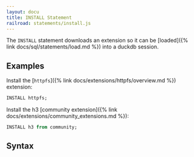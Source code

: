 ```yaml
---
layout: docu
title: INSTALL Statement
railroad: statements/install.js
---
```


The `INSTALL` statement downloads an extension so it can be [loaded]({% link docs/sql/statements/load.md %}) into a duckdb session.

## Examples

Install the [`httpfs`]({% link docs/extensions/httpfs/overview.md %}) extension:

```sql
INSTALL httpfs;
```

Install the h3 [community extension]({% link docs/extensions/community_extensions.md %}):

```sql
INSTALL h3 from community;
```

## Syntax

<div id="rrdiagram1"></div>
